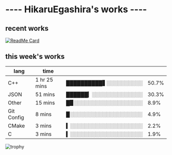# ---- HikaruEgashira's works ----

## recent works

[![ReadMe Card](https://github-readme-stats.vercel.app/api/pin/?username=twin-te&repo=twinte-front)](https://github.com/twin-te/twinte-front)

## this week's works

| lang        | time           |                       |        |
| ----------- | -------------- | --------------------- | ------ |
| C++         | 1 hr 25 mins   | ██████████▋░░░░░░░░░░ |  50.7% |
| JSON        | 51 mins        | ██████▎░░░░░░░░░░░░░░ |  30.3% |
| Other       | 15 mins        | █▉░░░░░░░░░░░░░░░░░░░ |   8.9% |
| Git Config  | 8 mins         | █░░░░░░░░░░░░░░░░░░░░ |   4.9% |
| CMake       | 3 mins         | ▍░░░░░░░░░░░░░░░░░░░░ |   2.2% |
| C           | 3 mins         | ▍░░░░░░░░░░░░░░░░░░░░ |   1.9% |

![trophy](https://github-profile-trophy.vercel.app/?username=HikaruEgashira&theme=onedark)
